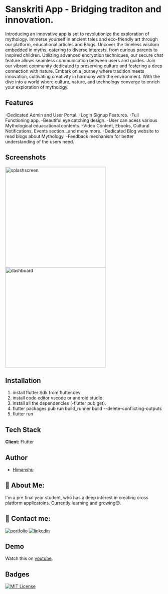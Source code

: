 
# Sanskriti App - Bridging traditon and innovation.

Introducing  an innovative app is set to revolutionize the exploration of mythology. 
Immerse yourself in ancient tales and eco-friendly art through our platform,  educational articles and Blogs. 
Uncover the timeless wisdom embedded in myths, catering to diverse interests, from curious parents to inspired children. 
Utilizing advanced encryption techniques, our secure chat feature allows seamless communication between users and guides.
Join our vibrant community dedicated to preserving culture and fostering a deep connection with nature. 
Embark on a journey where tradition meets innovation, cultivating creativity in harmony with the environment. With the dive into a world where culture, nature, and technology converge to enrich your exploration of mythology.




## Features
-Dedicated Admin and User Portal.
-Login Signup Features.
-Full Functioning app.
-Beautiful eye catching design.
-User can acess various Mythological eduacational contents. 
-Video Content, Ebooks, Cultural Notifications, Events section...and meny more.
-Dedicated Blog website to read blogs about Mythology.
-Feedback mechanism for better understanding of the users need.


## Screenshots



<p>
  <img src="https://github.com/nycanshu/sanskriti_hackbyte/assets/112685847/5e2e96b0-2ea1-4cc4-a410-a4b9adcc50ff" alt="splashscreen" width="320" style="margin-right: 150px;">

  <img src="https://github.com/nycanshu/sanskriti_hackbyte/assets/112685847/a421b9b8-0aac-492c-8001-39a01592f761" alt="dashboard" width="320" style="margin-right: 150px;">

  

</p>



## Installation

1) install flutter Sdk from flutter.dev 
2) install code editor vscode or android studio
4) install all the dependencies (-flutter pub get).
5) flutter packages pub run build_runner build --delete-conflicting-outputs
6) flutter run 
    
## Tech Stack

**Client:** Flutter


## Author

- [Himanshu](https://github.com/nycanshu)


## 🚀 About Me:
I'm a pre final year student, who has a deep interest in creating cross platform applicatoins. Currently learning and growing😊.



## 🔗 Contact me:
[![portfolio](https://img.shields.io/badge/my_portfolio-000?style=for-the-badge&logo=ko-fi&logoColor=white)](https://okay-anshu.web.app)
[![linkedin](https://img.shields.io/badge/linkedin-0A66C2?style=for-the-badge&logo=linkedin&logoColor=white)](https://www.linkedin.com/in/okay-anshu/)



## Demo
Watch this on [youtube](https://youtu.be/Kg717RXkt14?si=TbQM7ust_prNdBAg).


## Badges

[![MIT License](https://img.shields.io/badge/License-MIT-green.svg)](https://choosealicense.com/licenses/mit/)



